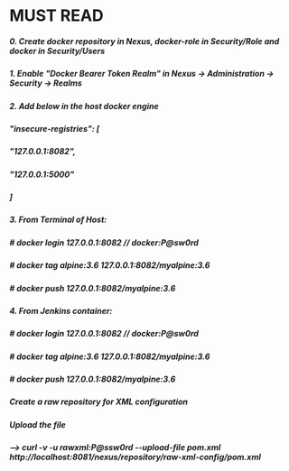 # MUST READ

##### 0. Create docker repository in Nexus, docker-role in Security/Role and docker in Security/Users
##### 
##### 1. Enable "Docker Bearer Token Realm" in Nexus -> Administration -> Security -> Realms
##### 
##### 2. Add below in the host docker engine
#####
#####    "insecure-registries": [
#####      "127.0.0.1:8082",
#####      "127.0.0.1:5000"
#####    ]
##### 
##### 3. From Terminal of Host:
#####     # docker login 127.0.0.1:8082 // docker:P@sw0rd
#####     # docker tag alpine:3.6 127.0.0.1:8082/myalpine:3.6
#####     # docker push 127.0.0.1:8082/myalpine:3.6
##### 
##### 4. From Jenkins container:
#####     # docker login 127.0.0.1:8082 // docker:P@sw0rd
#####     # docker tag alpine:3.6 127.0.0.1:8082/myalpine:3.6
#####     # docker push 127.0.0.1:8082/myalpine:3.6
##### 

##### Create a raw repository for XML configuration
##### Upload the file
##### --> curl -v -u rawxml:P@ssw0rd --upload-file pom.xml http://localhost:8081/nexus/repository/raw-xml-config/pom.xml
